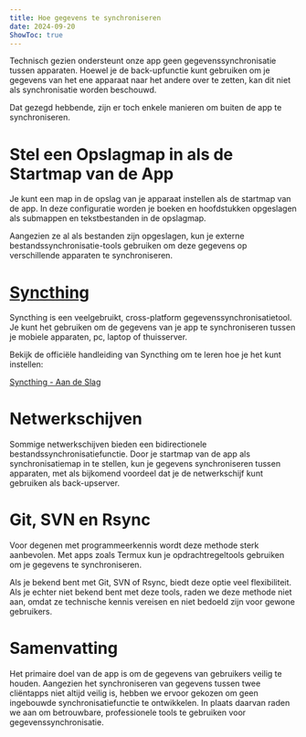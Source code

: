```yaml
---
title: Hoe gegevens te synchroniseren  
date: 2024-09-20  
ShowToc: true  
---
```


Technisch gezien ondersteunt onze app geen gegevenssynchronisatie tussen apparaten. Hoewel je de back-upfunctie kunt gebruiken om je gegevens van het ene apparaat naar het andere over te zetten, kan dit niet als synchronisatie worden beschouwd.

Dat gezegd hebbende, zijn er toch enkele manieren om buiten de app te synchroniseren.

# Stel een Opslagmap in als de Startmap van de App

Je kunt een map in de opslag van je apparaat instellen als de startmap van de app. In deze configuratie worden je boeken en hoofdstukken opgeslagen als submappen en tekstbestanden in de opslagmap.

Aangezien ze al als bestanden zijn opgeslagen, kun je externe bestandssynchronisatie-tools gebruiken om deze gegevens op verschillende apparaten te synchroniseren.

# [Syncthing](https://play.google.com/store/apps/details?id=com.nutomic.syncthingandroid)

Syncthing is een veelgebruikt, cross-platform gegevenssynchronisatietool. Je kunt het gebruiken om de gegevens van je app te synchroniseren tussen je mobiele apparaten, pc, laptop of thuisserver.

Bekijk de officiële handleiding van Syncthing om te leren hoe je het kunt instellen:

[Syncthing - Aan de Slag](https://docs.syncthing.net/intro/getting-started.html#getting-started)

# Netwerkschijven

Sommige netwerkschijven bieden een bidirectionele bestandssynchronisatiefunctie. Door je startmap van de app als synchronisatiemap in te stellen, kun je gegevens synchroniseren tussen apparaten, met als bijkomend voordeel dat je de netwerkschijf kunt gebruiken als back-upserver.

# Git, SVN en Rsync

Voor degenen met programmeerkennis wordt deze methode sterk aanbevolen. Met apps zoals Termux kun je opdrachtregeltools gebruiken om je gegevens te synchroniseren.

Als je bekend bent met Git, SVN of Rsync, biedt deze optie veel flexibiliteit. Als je echter niet bekend bent met deze tools, raden we deze methode niet aan, omdat ze technische kennis vereisen en niet bedoeld zijn voor gewone gebruikers.

# Samenvatting

Het primaire doel van de app is om de gegevens van gebruikers veilig te houden. Aangezien het synchroniseren van gegevens tussen twee cliëntapps niet altijd veilig is, hebben we ervoor gekozen om geen ingebouwde synchronisatiefunctie te ontwikkelen. In plaats daarvan raden we aan om betrouwbare, professionele tools te gebruiken voor gegevenssynchronisatie.
